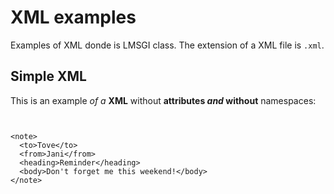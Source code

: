 # XML examples

Examples of XML donde is LMSGI class. The extension of a XML file is `.xml`.

## Simple XML

This is an example _of a_ **XML** without **attributes _and_ without** namespaces:

```


<note>
  <to>Tove</to>
  <from>Jani</from>
  <heading>Reminder</heading>
  <body>Don't forget me this weekend!</body>
</note>


```
